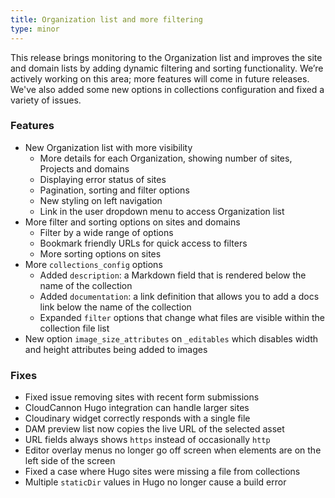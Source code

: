 ```yaml
---
title: Organization list and more filtering
type: minor
---
```

This release brings monitoring to the Organization list and improves the site and domain lists by adding dynamic filtering and sorting functionality. We’re actively working on this area; more features will come in future releases. We've also added some new options in collections configuration and fixed a variety of issues.

### Features

* New Organization list with more visibility
  * More details for each Organization, showing number of sites, Projects and domains
  * Displaying error status of sites
  * Pagination, sorting and filter options
  * New styling on left navigation
  * Link in the user dropdown menu to access Organization list
* More filter and sorting options on sites and domains
  * Filter by a wide range of options
  * Bookmark friendly URLs for quick access to filters
  * More sorting options on sites
* More `collections_config` options
  * Added `description`\: a Markdown field that is rendered below the name of the collection
  * Added `documentation`\: a link definition that allows you to add a docs link below the name of the collection
  * Expanded `filter` options that change what files are visible within the collection file list
* New option `image_size_attributes` on `_editables` which disables width and height attributes being added to images

### Fixes

* Fixed issue removing sites with recent form submissions
* CloudCannon Hugo integration can handle larger sites
* Cloudinary widget correctly responds with a single file
* DAM preview list now copies the live URL of the selected asset
* URL fields always shows `https` instead of occasionally `http`
* Editor overlay menus no longer go off screen when elements are on the left side of the screen
* Fixed a case where Hugo sites were missing a file from collections
* Multiple `staticDir` values in Hugo no longer cause a build error
